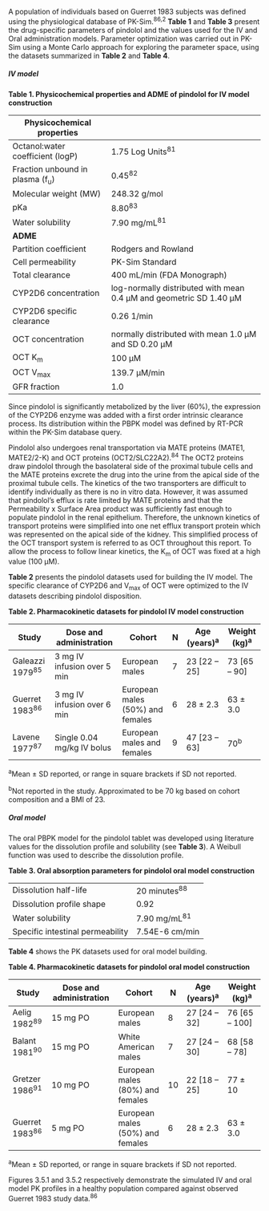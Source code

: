 A population of individuals based on Guerret 1983 subjects was defined using the physiological database of PK-Sim.<sup>86,2</sup> **Table 1** and **Table 3** present the drug-specific parameters of pindolol and the values used for the IV and Oral administration models. Parameter optimization was carried out in PK-Sim using a Monte Carlo approach for exploring the parameter space, using the datasets summarized in **Table 2** and **Table 4**.

##### IV model

**Table 1. Physicochemical properties and ADME of pindolol for IV model construction**

| **Physicochemical properties**    |                            |
|--|--|
| Octanol:water coefficient (logP)  | 1.75 Log Units<sup>81</sup>          |
| Fraction unbound in plasma (f<sub>u</sub>) | 0.45<sup>82</sup>                    |
| Molecular weight (MW)             | 248.32 g/mol               |
| pKa                               | 8.80<sup>83</sup>           |
| Water solubility                  | 7.90 mg/mL<sup>81</sup>     |
| **ADME**                          |                            |
| Partition coefficient             | Rodgers and Rowland        |
| Cell permeability                 | PK-Sim Standard            |
| Total clearance                   | 400 mL/min (FDA Monograph) |
| CYP2D6 concentration              | log-normally distributed with mean 0.4 µM and geometric SD 1.40 µM    |
| CYP2D6 specific clearance         | 0.26 1/min                 |
| OCT concentration                 | normally distributed with mean 1.0 µM and SD 0.20 µM   |
| OCT K<sub>m</sub>                          | 100 µM                     |
| OCT V<sub>max</sub>                        | 139.7 µM/min               |
| GFR fraction                      | 1.0                        |


Since pindolol is significantly metabolized by the liver (60%), the expression of the CYP2D6 enzyme was added with a first order intrinsic clearance process. Its distribution within the PBPK model was defined by RT-PCR within the PK-Sim database query.

Pindolol also undergoes renal transportation via MATE proteins (MATE1, MATE2/2-K) and OCT proteins (OCT2/SLC22A2).<sup>84</sup> The OCT2 proteins draw pindolol through the basolateral side of the proximal tubule cells and the MATE proteins excrete the drug into the urine from the apical side of the proximal tubule cells. The kinetics of the two transporters are difficult to identify individually as there is no in vitro data. However, it was assumed that pindolol’s efflux is rate limited by MATE proteins and that the $\text{Permeability\ x\ Surface\ Area}$ product was sufficiently fast enough to populate pindolol in the renal epithelium. Therefore, the unknown kinetics of transport proteins were simplified into one net efflux transport protein which was represented on the apical side of the kidney. This simplified process of the OCT transport system is referred to as OCT throughout this report. To allow the process to follow linear kinetics, the K<sub>m</sub> of OCT was fixed at a high value (100 µM).

**Table 2** presents the pindolol datasets used for building the IV model. The specific clearance of CYP2D6 and V<sub>max</sub> of OCT were optimized to the IV datasets describing pindolol disposition.

**Table 2. Pharmacokinetic datasets for pindolol IV model construction**

| **Study**        | **Dose and administration** | **Cohort**                       | **N** | **Age (years)**<sup>a</sup> | **Weight (kg)**<sup>a</sup> |
|------------------|-----------------------------|----------------------------------|-------|--------------------|--------------------|
| Galeazzi 1979<sup>85</sup> | 3 mg IV infusion over 5 min | European males                   | 7     | 23 \[22 – 25\]     | 73 \[65 – 90\]     |
| Guerret 1983<sup>86</sup>  | 3 mg IV infusion over 6 min | European males (50%) and females | 6     | 28 ± 2.3           | 63 ± 3.0           |
| Lavene 1977<sup>87</sup>   | Single 0.04 mg/kg IV bolus  | European males and females       | 9     | 47 \[23 – 63\]     | 70<sup>b</sup>              |

<sup>a</sup>Mean ± SD reported, or range in square brackets if SD not reported.

<sup>b</sup>Not reported in the study. Approximated to be 70 kg based on cohort composition and a BMI of 23.

##### Oral model

The oral PBPK model for the pindolol tablet was developed using literature values for the dissolution profile and solubility (see **Table 3**). A Weibull function was used to describe the dissolution profile.

**Table 3. Oral absorption parameters for pindolol oral model construction**

|   |   |
|--|--|
| Dissolution half-life            | 20 minutes<sup>88</sup>                      |
| Dissolution profile shape        | 0.92                               |
| Water solubility                 | 7.90 mg/mL<sup>81</sup>                      |
| Specific intestinal permeability | 7.54E-6 cm/min              |

**Table 4** shows the PK datasets used for oral model building.

**Table 4. Pharmacokinetic datasets for pindolol oral model construction**

| **Study**        | **Dose and administration** | **Cohort**                       | **N** | **Age (years)**<sup>a</sup> | **Weight (kg)**<sup>a</sup> |
|------------------|-----------------------------|----------------------------------|-------|--------------------|--------------------|
| Aelig 1982<sup>89</sup>    | 15 mg PO                    | European males                   | 8     | 27 \[24 – 32\]     | 76 \[65 – 100\]    |
| Balant 1981<sup>90</sup>  | 15 mg PO                    | White American males             | 7     | 27 \[24 – 30\]     | 68 \[58 – 78\]     |
| Gretzer 1986<sup>91</sup> | 10 mg PO                    | European males (80%) and females | 10    | 22 \[18 – 25\]     | 77 ± 10            |
| Guerret 1983<sup>86</sup>  | 5 mg PO                     | European males (50%) and females | 6     | 28 ± 2.3           | 63 ± 3.0           |

<sup>a</sup>Mean ± SD reported, or range in square brackets if SD not reported.

Figures 3.5.1 and 3.5.2 respectively demonstrate the simulated IV and oral model PK profiles in a healthy population compared against observed Guerret 1983 study data.<sup>86</sup>